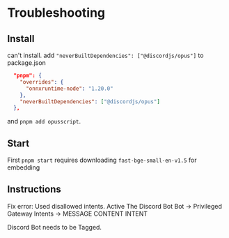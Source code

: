 
# Troubleshooting

## Install

can't install. add `"neverBuiltDependencies": ["@discordjs/opus"]` to package.json

```json
  "pnpm": {
    "overrides": {
      "onnxruntime-node": "1.20.0"
    },
    "neverBuiltDependencies": ["@discordjs/opus"]
  },
```

and `pnpm add opusscript`.

## Start

First `pnpm start` requires downloading `fast-bge-small-en-v1.5` for embedding


## Instructions

Fix error: Used disallowed intents. Active The Discord Bot
Bot -> Privileged Gateway Intents -> MESSAGE CONTENT INTENT

Discord Bot needs to be Tagged.
